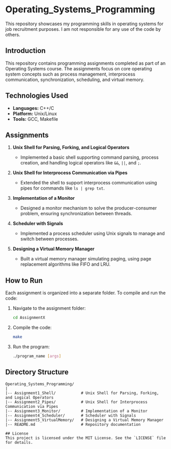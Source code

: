 # Operating_Systems_Programming

This repository showcases my programming skills in operating systems for job recruitment purposes. I am not responsible for any use of the code by others.

## Introduction
This repository contains programming assignments completed as part of an Operating Systems course. The assignments focus on core operating system concepts such as process management, interprocess communication, synchronization, scheduling, and virtual memory.

## Technologies Used
- **Languages:** C++/C
- **Platform:** Unix/Linux
- **Tools:** GCC, Makefile

## Assignments

1. **Unix Shell for Parsing, Forking, and Logical Operators**
   - Implemented a basic shell supporting command parsing, process creation, and handling logical operators like `&&`, `||`, and `;`.

2. **Unix Shell for Interprocess Communication via Pipes**
   - Extended the shell to support interprocess communication using pipes for commands like `ls | grep txt`.

3. **Implementation of a Monitor**
   - Designed a monitor mechanism to solve the producer-consumer problem, ensuring synchronization between threads.

4. **Scheduler with Signals**
   - Implemented a process scheduler using Unix signals to manage and switch between processes.

5. **Designing a Virtual Memory Manager**
   - Built a virtual memory manager simulating paging, using page replacement algorithms like FIFO and LRU.

## How to Run
Each assignment is organized into a separate folder. To compile and run the code:

1. Navigate to the assignment folder:
   ```bash
   cd AssignmentX
   ```
2. Compile the code:
   ```bash
   make
   ```
3. Run the program:
   ```bash
   ./program_name [args]
   ```

## Directory Structure
```
Operating_Systems_Programming/
|
|-- Assignment1_Shell/           # Unix Shell for Parsing, Forking, and Logical Operators
|-- Assignment2_Pipes/           # Unix Shell for Interprocess Communication via Pipes
|-- Assignment3_Monitor/         # Implementation of a Monitor
|-- Assignment4_Scheduler/       # Scheduler with Signals
|-- Assignment5_VirtualMemory/   # Designing a Virtual Memory Manager
|-- README.md                    # Repository documentation

## License
This project is licensed under the MIT License. See the `LICENSE` file for details.
